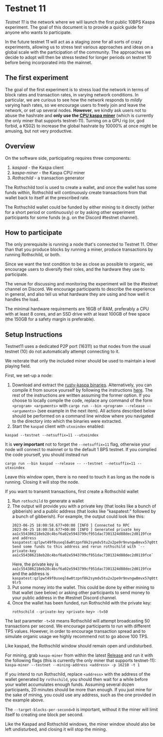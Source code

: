 # Testnet 11

*Testnet 11* is the network where we will launch the first public 10BPS Kaspa experiment. The goal of this document is to provide a quick guide for anyone who wants to participate.

In the future testnet 11 will act as a staging zone for all sorts of crazy experiments, allowing us to stress test various approaches and ideas on a global scale with the participation of the community. The approaches we decide to adopt will then be stress tested for longer periods on testnet 10 before being incorporated into the mainnet.

## The first experiment

The goal of the first experiment is to stress load the network in terms of block rates and transaction rates, in varying network conditions. In particular, we are curious to see how the network responds to *mildly* varying hash rates, so we encourage users to freely join and leave the network, or set up several nodes. **However**, we kindly ask users not to abuse the hashrate and **only use the [CPU kaspa miner](https://github.com/elichai/kaspa-miner)** (which is currently the only miner that supports testnet-11). Turning on a GPU rig (or, god forbid, a KS02) to increase the global hashrate by 10000% at once might be amusing, but not very productive.

## Overview

On the software side, participating requires three components:
1. *kaspad* - the Kaspa client
2.  *kaspa-miner* - the Kaspa CPU miner
3.  *Rothschild* - a transaction generator

The Rothschild tool is used to create a wallet, and once the wallet has some funds within, Rothschild will continuously create transactions from that wallet back to itself at the prescribed rate.

The Rothschild wallet could be funded by either mining to it directly (either for a short period or continuously) or by asking other experiment participants for some funds (e.g. on the Discord \#testnet channel).

## How to participate

The only prerequisite is running a node that's connected to Testnet 11. Other than that you produce blocks by running a miner, produce transactions by running Rothschild, or both.

Since we want the test condition to be as close as possible to organic, we encourage users to diversify their roles, and the hardware they use to participate.

The venue for discussing and monitoring the experiment will be the \#testnet channel on Discord. We encourage participants to describe the experience in general, and also tell us what hardware they are using and how well it handles the load.

The minimal hardware requirements are 16GB of RAM, preferably a CPU with at least 8 cores, and an SSD drive with at least 100GB of free space (the 150GB for a safety margin is preferable).

## Setup Instructions

Testnet11 uses a dedicated P2P port (16311) so that nodes from the usual testnet (10) do not automatically attempt connecting to it.

We reiterate that only the included miner should be used to maintain a level playing field.

First, we set-up a node:
1. Download and extract the [rusty-kaspa binaries](https://github.com/kaspanet/rusty-kaspa/releases). Alternatively, you can compile it from source yourself by following the instructions [here](https://github.com/kaspanet/rusty-kaspa/blob/master/README.md). The rest of the instructions are written assuming the former option. If you choose to locally compile the code, replace any command of the form ``<program> <arguments>`` with ``cargo run --bin <program> --release -- <arguments>`` (see example in the next item). All actions described below should be performed on a command line window where you navigated to the directory into which the binaries were extracted.
2. Start the ``kaspad`` client with ``utxoindex`` enabled:

```
kaspad --testnet --netsuffix=11 --utxoindex
```
  It is **very important** not to forget the ``--netsuffix=11`` flag, otherwise your node will connect to mainnet or to the default 1 BPS testnet.
  If you complied the code yourself, you should instead run
```
cargo run --bin kaspad --release -- --testnet --netsuffix=11 --utxoindex
```
  Leave this window open, there is no need to touch it as long as the node is running. Closing it will stop the node.
  
If you want to transmit transactions, first create a Rothschild wallet
1. Run ``rothschild`` to generate a wallet
2. The output will provide you with a private key (that looks like a bunch of gibberish) and a public address (that looks like "kaspatest:" followed by a bunch of gibberish). For example, the output could look like this:
     ```
     2023-06-25 18:00:58.677+00:00 [INFO ] Connected to RPC
     2023-06-25 18:00:58.677+00:00 [INFO ] Generated private key aa1c554386218eb28c4bsf6a02e5943799cf951dac7301324d88dec2d0119fce and address kaspatest:qzlpwt49f0useql6w0tzpnf8k2symdv5tu2x2pe9r9nvngw8mvx57q0tt9lr5. Send some funds to this address and rerun rothschild with `--private-key aa1c554386218eb28c4bsf6a02e5943799cf951dac7301324d88dec2d0119fce`
      ```
     Here, the private key is ```aa1c554386218eb28c4bsf6a02e5943799cf951dac7301324d88dec2d0119fce``` and the address is ```kaspatest:qzlpwt49f0useql6w0tzpnf8k2symdv5tu2x2pe9r9nvngw8mvx57q0tt9lr5```
3. Put some money into the wallet. This could be done by either mining to that wallet (see below) or asking other participants to send money to your public address in the \#testnet Discord channel.
4. Once the wallet has been funded, run Rothschild with the private key:
   ```
   rothschild --private-key <private-key> -t=50
   ```
  The last parameter ``-t=50`` means Rothschild will attempt broadcasting 50 transactions per second. We encourage participants to run with different TPS values. However, in order to encourage transaction spread and to simulate organic usage we highly recommend not to go above 100 TPS.

Like kaspad, the Rothschild window should remain open and undisturbed.

For mining, grab `kaspa-miner` from within the latest [Release](https://github.com/elichai/kaspa-miner/releases) and run it with the following flags (this is currently the only miner that supports testnet-11):
    ```
    kaspa-miner --testnet --mining-address <address> -p 16210 -t 1
    ```

If you intend to run Rothschild, replace ``<address>`` with the address of the wallet generated by ``rothschild``, you should then wait for a while before your wallet accumulates enough funds. Assuming several dozen participants, 20 minutes should be more than enough. If you just mine for the sake of mining, you could use any address, such as the one provided in the example above. 

The ``--target-blocks-per-second=0`` is important, without it the miner will limit itself to creating one block per second.

Like the Kaspad and Rothschild windows, the miner window should also be left undisturbed, and closing it will stop the mining.
